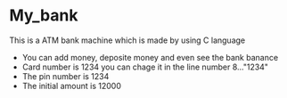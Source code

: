 # My_bank

This is a ATM bank machine which is made by using C language 

* You can add money, deposite money and even see the bank banance
* Card number is 1234 you can chage it in the line number 8..."1234"
* The pin number is 1234
* The initial amount is 12000 

